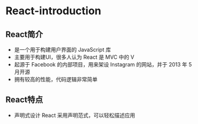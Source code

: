 # React-introduction
## React简介
* 是一个用于构建用户界面的 JavaScript 库
* 主要用于构建UI，很多人认为 React 是 MVC 中的 V
* 起源于 Facebook 的内部项目，用来架设 Instagram 的网站，并于 2013 年 5 月开源
* 拥有较高的性能，代码逻辑非常简单
## React特点
* 声明式设计
React 采用声明范式，可以轻松描述应用
